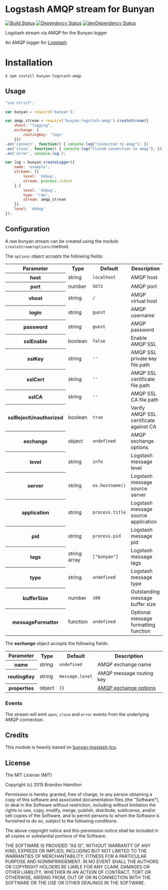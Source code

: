 # Logstash AMQP stream for Bunyan

[![Build Status](https://travis-ci.org/brandonhamilton/bunyan-logstash-amqp.svg)](https://travis-ci.org/brandonhamilton/bunyan-logstash-amqp)
[![Dependency Status](https://david-dm.org/brandonhamilton/bunyan-logstash-amqp.svg)](https://david-dm.org/brandonhamilton/bunyan-logstash-amqp)
[![devDependency Status](https://david-dm.org/brandonhamilton/bunyan-logstash-amqp/dev-status.svg)](https://david-dm.org/brandonhamilton/bunyan-logstash-amqp#info=devDependencies)

Logstash stream via AMQP for the Bunyan logger

An AMQP logger for [Logstash](http://logstash.net/docs/1.4.2/inputs/rabbitmq)

# Installation

    $ npm install bunyan-logstash-amqp


## Usage

```javascript
"use strict";

var bunyan = require('bunyan');

var amqp_stream = require('bunyan-logstash-amqp').createStream({
    vhost: "logging",
    exchange: {
        routingKey: 'logs'
    }})
.on('connect', function() { console.log("Connected to amqp"); })
.on('close', function() { console.log("Closed connection to amqp"); })
.on('error', console.log );

var log = bunyan.createLogger({
    name: 'example',
    streams: [{
        level: 'debug',
        stream: process.stdout
    },{
        level: 'debug',
        type: "raw",
        stream: amqp_stream
    }],
    level: 'debug'
});
```

## Configuration

A raw bunyan stream can be created using the module  ``createStream(options)``method.

The ``options`` object accepts the following fields:

<table>
  <tr>
    <th>Parameter</th><th>Type</th><th>Default</th><th>Description</th>
  </tr>
  <tr>
    <th>host</th>
    <td>string</td>
    <td><code>localhost</code></td>
    <td>AMQP host</td>
  </tr>
  <tr>
    <th>port</th>
    <td>number</td>
    <td><code>5672</code></td>
    <td>AMQP port</td>
  </tr>
  <tr>
    <th>vhost</th>
    <td>string</td>
    <td><code>/</code></td>
    <td>AMQP virtual host</td>
  </tr>
  <tr>
    <th>login</th>
    <td>string</td>
    <td><code>guest</code></td>
    <td>AMQP username</td>
  </tr>
  <tr>
    <th>password</th>
    <td>string</td>
    <td><code>guest</code></td>
    <td>AMQP password</td>
  </tr>
  <tr>
    <th>sslEnable</th>
    <td>boolean</td>
    <td><code>false</code></td>
    <td>Enable AMQP SSL</td>
  </tr>
  <tr>
    <th>sslKey</th>
    <td>string</td>
    <td><code>''</code></td>
    <td>AMQP SSL private key file path</td>
  </tr>
  <tr>
    <th>sslCert</th>
    <td>string</td>
    <td><code>''</code></td>
    <td>AMQP SSL certificate file path</td>
  </tr>
  <tr>
    <th>sslCA</th>
    <td>string</td>
    <td><code>''</code></td>
    <td>AMQP SSL CA file path</td>
  </tr>
  <tr>
    <th>sslRejectUnauthorized</th>
    <td>boolean</td>
    <td><code>true</code></td>
    <td>Verify AMQP SSL certificate against CA</td>
  </tr>
  <tr>
    <th>exchange</th>
    <td>object</td>
    <td><code>undefined</code></td>
    <td>AMQP exchange options</td>
  </tr>
  <tr>
    <th>level</th>
    <td>string</td>
    <td><code>info</code></td>
    <td>Logstash message level</td>
  </tr>
  <tr>
    <th>server</th>
    <td>string</td>
    <td><code>os.hostname()</code></td>
    <td>Logstash message source server</td>
  </tr>
  <tr>
    <th>application</th>
    <td>string</td>
    <td><code>process.title</code></td>
    <td>Logstash message source application</td>
  </tr>
  <tr>
    <th>pid</th>
    <td>string</td>
    <td><code>process.pid</code></td>
    <td>Logstash message pid</td>
  </tr>
  <tr>
    <th>tags</th>
    <td>string array</td>
    <td><code>["bunyan"]</code></td>
    <td>Logstash message tags</td>
  </tr>
  <tr>
    <th>type</th>
    <td>string</td>
    <td><code>undefined</code></td>
    <td>Logstash message type</td>
  </tr>
  <tr>
    <th>bufferSize</th>
    <td>number</td>
    <td><code>100</code></td>
    <td>Outstanding message buffer size</td>
  </tr>
  <tr>
    <th>messageFormatter</th>
    <td>function</td>
    <td><code>undefined</code></td>
    <td>Optional message formatting function</td>
  </tr>
</table>

The **exchange** object accepts the following fields:
<table>
  <tr>
    <th>Parameter</th><th>Type</th><th>Default</th><th>Description</th>
  </tr>
  <tr>
    <th>name</th>
    <td>string</td>
    <td><code>undefined</code></td>
    <td>AMQP exchange name</td>
  </tr>
  <tr>
    <th>routingKey</th>
    <td>string</td>
    <td><code>message.level</code></td>
    <td>AMQP message routing key</td>
  </tr>
  <tr>
    <th>properties</th>
    <td>object</td>
    <td><code>{}</code></td>
    <td><a href="https://github.com/postwait/node-amqp/blob/master/README.md#connectionexchangename-options-opencallback" target="_blank">AMQP exchange options</a></td>
  </tr>
</table>

### Events

The stream will emit ``open``, ``close`` and ``error`` events from the underlying AMQP connection.


## Credits

This module is heavily based on [bunyan-logstash-tcp](https://github.com/chris-rock/bunyan-logstash-tcp.git).

## License

The MIT License (MIT)

Copyright (c) 2015 Brandon Hamilton

Permission is hereby granted, free of charge, to any person obtaining a copy
of this software and associated documentation files (the "Software"), to deal
in the Software without restriction, including without limitation the rights
to use, copy, modify, merge, publish, distribute, sublicense, and/or sell
copies of the Software, and to permit persons to whom the Software is
furnished to do so, subject to the following conditions:

The above copyright notice and this permission notice shall be included in all
copies or substantial portions of the Software.

THE SOFTWARE IS PROVIDED "AS IS", WITHOUT WARRANTY OF ANY KIND, EXPRESS OR
IMPLIED, INCLUDING BUT NOT LIMITED TO THE WARRANTIES OF MERCHANTABILITY,
FITNESS FOR A PARTICULAR PURPOSE AND NONINFRINGEMENT. IN NO EVENT SHALL THE
AUTHORS OR COPYRIGHT HOLDERS BE LIABLE FOR ANY CLAIM, DAMAGES OR OTHER
LIABILITY, WHETHER IN AN ACTION OF CONTRACT, TORT OR OTHERWISE, ARISING FROM,
OUT OF OR IN CONNECTION WITH THE SOFTWARE OR THE USE OR OTHER DEALINGS IN THE
SOFTWARE.
